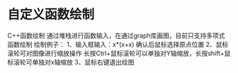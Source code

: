# 自定义函数绘制
C++函数绘制
通过堆栈进行函数输入，在通过graph库画图，目前只支持多项式函数绘制
绘制例子：
1、输入框输入：x*(x+x)
确认后鼠标选择原点位置
2、鼠标滚轮可对图像进行缩放操作
长按Ctrl+鼠标滚轮可以单独对Y轴缩放，长按shift+鼠标滚轮可单独对x轴缩放
3、鼠标右键退出绘图
